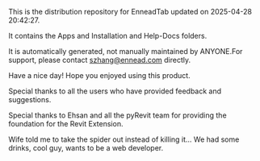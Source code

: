 This is the distribution repository for EnneadTab updated on 2025-04-28 20:42:27.

It contains the Apps and Installation and Help-Docs folders.

It is automatically generated, not manually maintained by ANYONE.For support, please contact szhang@ennead.com directly.

Have a nice day! Hope you enjoyed using this product.

Special thanks to all the users who have provided feedback and suggestions.

Special thanks to Ehsan and all the pyRevit team for providing the foundation for the Revit Extension.






Wife told me to take the spider out instead of killing it... We had some drinks, cool guy, wants to be a web developer.